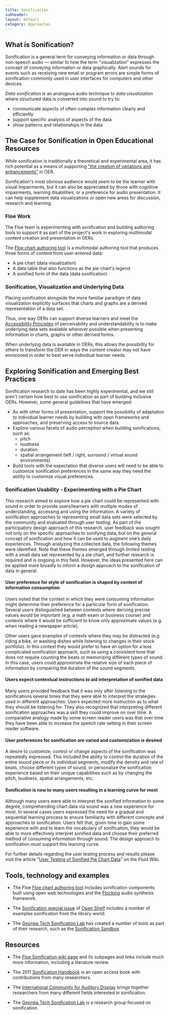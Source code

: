 ```yaml
---
title: Sonification
subheader:
layout: default
category: Approaches
---
```


## What is Sonification?

Sonification is a general term for conveying information or data through non-speech audio &mdash; similar to how the term "visualization" expresses the concept of conveying information or data graphically. Alert sounds for events such as receiving new email or program errors are simple forms of sonification commonly used in user interfaces for computers and other devices.

*Data sonification* is an analogous audio technique to *data visualization* where structured data is converted into sound to try to:
* communicate aspects of often-complex information clearly and efficiently
* support specific analysis of aspects of the data
* show patterns and relationships in the data

## The Case for Sonification in Open Educational Resources

While sonification is traditionally a theoretical and experimental area, it has rich potential as a means of supporting ["the creation of variations and enhancements"](/Techniques.html#AllowTheCreationOfVariationsAndEnhancements) in OER.

Sonification's most obvious audience would seem to be the learner with visual impairments, but it can also be appreciated by those with cognitive impairments, learning disabilities, or a preference for audio presentation. It can help supplement data visualizations or open new areas for discussion, research and learning.

### Floe Work

The Floe team is experimenting with sonification and building authoring tools to support it as part of the project's work in exploring multimodal content creation and presentation in OERs.

The <a href="http://build.fluidproject.org/chartAuthoring/demos/" target="_blank" class="link-external">Floe chart authoring tool</a> is a multimodal authoring tool that produces three forms of content from user-entered data:

* A pie chart (data visualization)
* A data table that also functions as the pie chart's legend
* A sonified form of the data (data sonification)

### Sonification, Visualization and Underlying Data

Placing sonification alongside the more familiar paradigm of data visualization explicitly surfaces that charts and graphs are a derived representation of a data set.

Thus, one way OERs can support diverse learners and meet the [Accessibility Principles](/FollowAccessibilityPrinciples.html) of perceivability and understandability is to make underlying data sets available wherever possible when presenting information in charts, graphs or other derived forms.

When underlying data is available in OERs, this allows the possibility for others to transform the OER in ways the content creator may not have envisioned in order to best serve individual learner needs.

## Exploring Sonification and Emerging Best Practices

Sonification research to date has been highly experimental, and we still aren't certain how best to use sonification as part of building inclusive OERs. However, some general guidelines that have emerged:

* As with other forms of presentation, support the possibility of adaptation to individual learner needs by building with open frameworks and approaches, and preserving access to source data.
* Explore various facets of audio perception when building sonifications, such as:
  * pitch
  * loudness
  * duration
  * spatial arrangement (left / right, surround / virtual sound environments)
* Build tools with the expectation that diverse users will need to be able to customize sonification preferences in the same way they need the ability to customize visual preferences.

### Sonification Usability - Experimenting with a Pie Chart

This research aimed to explore how a pie chart could be represented with sound in order to provide users/learners with multiple modes of understanding, accessing and using the information. A variety of sonification approaches to representing small data sets were selected by the community and evaluated through user testing. As part of the participatory design approach of this research, user feedback was sought not only on the specific approaches to sonifying data, but on the general concept of sonification and how it can be used to augment one’s daily experiences. Through analyzing the collected data, the following themes were identified. Note that these themes emerged through limited testing with a small data set represented by a pie chart, and further research is required and is ongoing in this field. However, the ideas presented here can be applied more broadly to inform a design approach to the sonification of data in general.

#### User preference for style of sonification is shaped by context of information consumption

Users noted that the context in which they were consuming information might determine their preference for a particular form of sonification. Several users distinguished between contexts where deriving precise values would be important (e.g. a math exam or business course) and contexts where it would be sufficient to know only approximate values (e.g. when reading a newspaper article).

Other users gave examples of contexts where they may be distracted (e.g. riding a bike, or washing dishes while listening to changes in their stock portfolio). In this context they would prefer to have an option for a less complicated sonification approach, such as using a consistent tone that does not require counting the beats or memorizing different types of sound. In this case, users could approximate the relative size of each piece of information by comparing the duration of the sound segments.

#### Users expect contextual instructions to aid interpretation of sonified data

Many users provided feedback that it was only after listening to the sonifications several times that they were able to interpret the strategies used in different approaches. Users expected more instruction as to what they should be listening for. They also recognized that interpreting different sonification approaches was a skill they could improve on over time. A comparative analogy made by some screen reader users was that over time they have been able to increase the speech rate setting in their screen reader software.

#### User preferences for sonification are varied and customization is desired

A desire to customize, control or change aspects of the sonification was repeatedly expressed. This included the ability to control the duration of the entire sound piece or its individual segments, modify the density and rate of beats, choose different types of sound, or personalize the sonification experience based on their unique capabilities such as by changing the pitch, loudness, spatial arrangements, etc.

#### Sonification is new to many users resulting in a learning curve for most

Although many users were able to interpret the sonified information to some degree, comprehending chart data via sound was a new experience for most. In several cases users expressed the need for a gradual and sequential learning process to ensure familiarity with different concepts and approaches to sonification. Users felt that, given time to gain some experience with and to learn the vocabulary of sonification, they would be able to more effectively interpret sonified data and choose their preferred method of consuming information through sound. The design approach to sonification must support this learning curve.

For further details regarding the user testing process and results please visit the article "<a href="https://wiki.fluidproject.org/pages/viewpage.action?pageId=89063433" target="_blank" class="link-external">User Testing of Sonified Pie Chart Data</a>" on the Fluid Wiki.

## Tools, technology and examples

* The Floe <a href="http://build.fluidproject.org/chartAuthoring/demos/" target="_blank" class="link-external">Floe chart authoring tool</a> includes sonification components built using open web technologies and the <a href="http://flockingjs.org/" target="_blank" class="link-external">Flocking</a> audio synthesis framework.

* The <a href="http://www.open-shelf.ca/columns/sonification-special-issue/" target="_blank" class="link-external">Sonification special issue</a> of <a href="http://www.open-shelf.ca/" target="_blank" class="link-external">Open Shelf</a> includes a number of examples sonification from the library world.

* The <a href="http://sonify.psych.gatech.edu/" target="_blank" class="link-external">Georgia Tech Sonification Lab</a> has created a number of tools as part of their research, such as the <a href="http://sonify.psych.gatech.edu/research/sonification_sandbox/index.html" target="_blank" class="link-external">Sonification Sandbox</a>

## Resources

* The <a href="https://wiki.fluidproject.org/display/fluid/%28Floe%29+Sonification" target="_blank" class="link-external">Floe Sonification wiki page</a> and its subpages and links include much more information, including a literature review.

* The 2011 <a href="http://sonification.de/handbook/" target="_blank" class="link-external">Sonification Handbook</a> is an open access book with contributions from many researchers.

* The <a href="http://www.icad.org/" target="_blank" class="link-external">International Community for Auditory Display</a> brings together researchers from many different fields interested in sonification.

* The <a href="http://sonify.psych.gatech.edu/" target="_blank" class="link-external">Georgia Tech Sonification Lab</a> is a research group focused on sonification.
